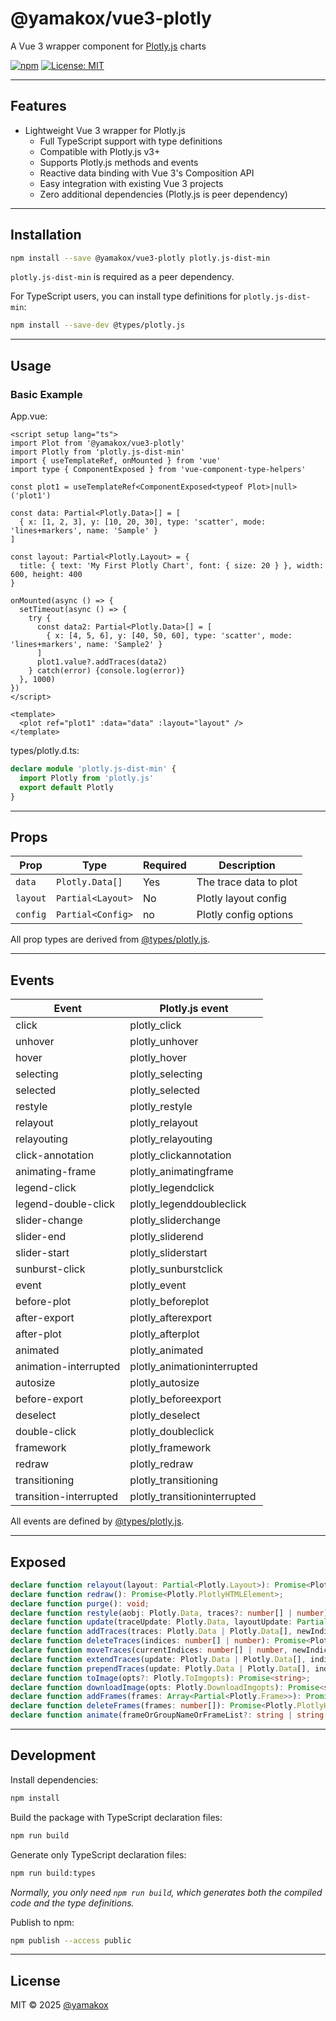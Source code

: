 # @yamakox/vue3-plotly

A Vue 3 wrapper component for [Plotly.js](https://plotly.com/javascript/) charts

[![npm](https://img.shields.io/npm/v/@yamakox/vue3-plotly)](https://www.npmjs.com/package/@yamakox/vue3-plotly)
[![License: MIT](https://img.shields.io/badge/license-MIT-blue.svg)](LICENSE)

---

## Features

- Lightweight Vue 3 wrapper for Plotly.js
  - Full TypeScript support with type definitions
  - Compatible with Plotly.js v3+
  - Supports Plotly.js methods and events
  - Reactive data binding with Vue 3's Composition API
  - Easy integration with existing Vue 3 projects
  - Zero additional dependencies (Plotly.js is peer dependency)

---

## Installation

```bash
npm install --save @yamakox/vue3-plotly plotly.js-dist-min
```

`plotly.js-dist-min` is required as a peer dependency.

For TypeScript users, you can install type definitions for `plotly.js-dist-min`:

```bash
npm install --save-dev @types/plotly.js
```

---

## Usage

### Basic Example

App.vue:

```vue
<script setup lang="ts">
import Plot from '@yamakox/vue3-plotly'
import Plotly from 'plotly.js-dist-min'
import { useTemplateRef, onMounted } from 'vue'
import type { ComponentExposed } from 'vue-component-type-helpers'

const plot1 = useTemplateRef<ComponentExposed<typeof Plot>|null>('plot1')

const data: Partial<Plotly.Data>[] = [
  { x: [1, 2, 3], y: [10, 20, 30], type: 'scatter', mode: 'lines+markers', name: 'Sample' }
]

const layout: Partial<Plotly.Layout> = {
  title: { text: 'My First Plotly Chart', font: { size: 20 } }, width: 600, height: 400
}

onMounted(async () => {
  setTimeout(async () => {
    try {
      const data2: Partial<Plotly.Data>[] = [
        { x: [4, 5, 6], y: [40, 50, 60], type: 'scatter', mode: 'lines+markers', name: 'Sample2' }
      ]
      plot1.value?.addTraces(data2)
    } catch(error) {console.log(error)}
  }, 1000)
})
</script>

<template>
  <plot ref="plot1" :data="data" :layout="layout" />
</template>
```

types/plotly.d.ts:

```plotly.d.ts
declare module 'plotly.js-dist-min' {
  import Plotly from 'plotly.js'
  export default Plotly
}
```

---

## Props

| Prop       | Type                  | Required | Description                        |
|------------|-----------------------|----------|------------------------------------|
| `data`     | `Plotly.Data[]`       | Yes      | The trace data to plot             |
| `layout`   | `Partial<Layout>`     | No       | Plotly layout config               |
| `config`   | `Partial<Config>`     | no       | Plotly config options              |

All prop types are derived from [@types/plotly.js](https://www.npmjs.com/package/@types/plotly.js).

---

## Events

| Event                  | Plotly.js event               |
|------------------------|-------------------------------|
| click                  | plotly_click                  |
| unhover                | plotly_unhover                |
| hover                  | plotly_hover                  |
| selecting              | plotly_selecting              |
| selected               | plotly_selected               |
| restyle                | plotly_restyle                |
| relayout               | plotly_relayout               |
| relayouting            | plotly_relayouting            |
| click-annotation       | plotly_clickannotation        |
| animating-frame        | plotly_animatingframe         |
| legend-click           | plotly_legendclick            |
| legend-double-click    | plotly_legenddoubleclick      |
| slider-change          | plotly_sliderchange           |
| slider-end             | plotly_sliderend              |
| slider-start           | plotly_sliderstart            |
| sunburst-click         | plotly_sunburstclick          |
| event                  | plotly_event                  |
| before-plot            | plotly_beforeplot             |
| after-export           | plotly_afterexport            |
| after-plot             | plotly_afterplot              |
| animated               | plotly_animated               |
| animation-interrupted  | plotly_animationinterrupted   |
| autosize               | plotly_autosize               |
| before-export          | plotly_beforeexport           |
| deselect               | plotly_deselect               |
| double-click           | plotly_doubleclick            |
| framework              | plotly_framework              |
| redraw                 | plotly_redraw                 |
| transitioning          | plotly_transitioning          |
| transition-interrupted | plotly_transitioninterrupted  |

All events are defined by [@types/plotly.js](https://www.npmjs.com/package/@types/plotly.js).

---

## Exposed

```typescript
declare function relayout(layout: Partial<Plotly.Layout>): Promise<Plotly.PlotlyHTMLElement>;
declare function redraw(): Promise<Plotly.PlotlyHTMLElement>;
declare function purge(): void;
declare function restyle(aobj: Plotly.Data, traces?: number[] | number): Promise<Plotly.PlotlyHTMLElement>;
declare function update(traceUpdate: Plotly.Data, layoutUpdate: Partial<Plotly.Layout>, traces?: number[] | number): Promise<Plotly.PlotlyHTMLElement>;
declare function addTraces(traces: Plotly.Data | Plotly.Data[], newIndices?: number[] | number): Promise<Plotly.PlotlyHTMLElement>;
declare function deleteTraces(indices: number[] | number): Promise<Plotly.PlotlyHTMLElement>;
declare function moveTraces(currentIndices: number[] | number, newIndices?: number[] | number): Promise<Plotly.PlotlyHTMLElement>;
declare function extendTraces(update: Plotly.Data | Plotly.Data[], indices: number | number[], maxPoints?: number): Promise<Plotly.PlotlyHTMLElement>;
declare function prependTraces(update: Plotly.Data | Plotly.Data[], indices: number | number[]): Promise<Plotly.PlotlyHTMLElement>;
declare function toImage(opts?: Plotly.ToImgopts): Promise<string>;
declare function downloadImage(opts: Plotly.DownloadImgopts): Promise<string>;
declare function addFrames(frames: Array<Partial<Plotly.Frame>>): Promise<Plotly.PlotlyHTMLElement>;
declare function deleteFrames(frames: number[]): Promise<Plotly.PlotlyHTMLElement>;
declare function animate(frameOrGroupNameOrFrameList?: string | string[] | Partial<Plotly.Frame> | Array<Partial<Plotly.Frame>>, opts?: Partial<Plotly.AnimationOpts>): Promise<void>;
```

---

## Development

Install dependencies:

```bash
npm install
```

Build the package with TypeScript declaration files:

```bash
npm run build
```

Generate only TypeScript declaration files:

```bash
npm run build:types
```

 _Normally, you only need `npm run build`, which generates both the compiled code and the type definitions._

Publish to npm:

```bash
npm publish --access public
```

---

## License

MIT © 2025 [@yamakox](https://github.com/yamakox)

